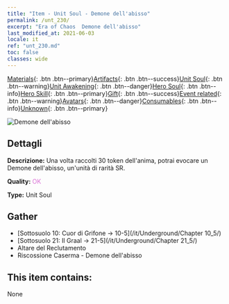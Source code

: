 ```yaml
---
title: "Item - Unit Soul - Demone dell'abisso"
permalink: /unt_230/
excerpt: "Era of Chaos  Demone dell'abisso"
last_modified_at: 2021-06-03
locale: it
ref: "unt_230.md"
toc: false
classes: wide
---
```

 [Materials](/ItemsIT/){: .btn .btn--primary}[Artifacts](/ItemsIT/Artifacts/){: .btn .btn--success}[Unit Soul](/ItemsIT/UnitSoul/){: .btn .btn--warning}[Unit Awakening](/ItemsIT/UnitAwakening/){: .btn .btn--danger}[Hero Soul](/ItemsIT/HeroSoul/){: .btn .btn--info}[Hero Skill](/ItemsIT/HeroSkill/){: .btn .btn--primary}[Gift](/ItemsIT/Gift/){: .btn .btn--success}[Event related](/ItemsIT/Events/){: .btn .btn--warning}[Avatars](/ItemsIT/Avatars/){: .btn .btn--danger}[Consumables](/ItemsIT/Consumables/){: .btn .btn--info}[Unknown](/ItemsIT/Unknown/){: .btn .btn--primary}

 ![Demone dell'abisso](/images/u/ti_diyulingzhu.jpg)

## Dettagli
 **Descrizione:** Una volta raccolti 30 token dell'anima, potrai evocare un Demone dell'abisso, un'unità di rarità SR.

 **Quality:** <span style="color: #DA70D6">OK</span>

 **Type:** Unit Soul

## Gather

*    [Sottosuolo 10: Cuor di Grifone -> 10-5](/it/Underground/Chapter 10_5/) 
*    [Sottosuolo 21: Il Graal -> 21-5](/it/Underground/Chapter 21_5/) 
*    Altare del Reclutamento 
*    Riscossione Caserma - Demone dell'abisso 

## This item contains:

  None

